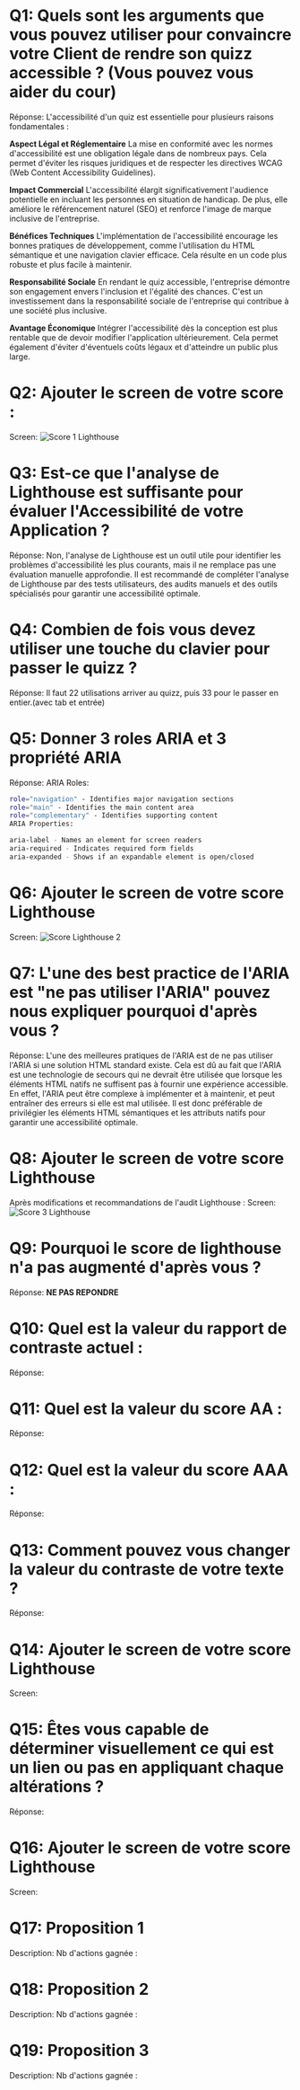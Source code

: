 # Q1: Quels sont les arguments que vous pouvez utiliser pour convaincre votre Client de rendre son quizz accessible ? (Vous pouvez vous aider du cour)
Réponse: L'accessibilité d'un quiz est essentielle pour plusieurs raisons fondamentales :

**Aspect Légal et Réglementaire**
La mise en conformité avec les normes d'accessibilité est une obligation légale dans de nombreux pays. Cela permet d'éviter les risques juridiques et de respecter les directives WCAG (Web Content Accessibility Guidelines).

**Impact Commercial**
L'accessibilité élargit significativement l'audience potentielle en incluant les personnes en situation de handicap. De plus, elle améliore le référencement naturel (SEO) et renforce l'image de marque inclusive de l'entreprise.

**Bénéfices Techniques**
L'implémentation de l'accessibilité encourage les bonnes pratiques de développement, comme l'utilisation du HTML sémantique et une navigation clavier efficace. Cela résulte en un code plus robuste et plus facile à maintenir.

**Responsabilité Sociale**
En rendant le quiz accessible, l'entreprise démontre son engagement envers l'inclusion et l'égalité des chances. C'est un investissement dans la responsabilité sociale de l'entreprise qui contribue à une société plus inclusive.

**Avantage Économique**
Intégrer l'accessibilité dès la conception est plus rentable que de devoir modifier l'application ultérieurement. Cela permet également d'éviter d'éventuels coûts légaux et d'atteindre un public plus large.

# Q2: Ajouter le screen de votre score :
Screen: ![Score 1 Lighthouse](image.png)

# Q3: Est-ce que l'analyse de Lighthouse est suffisante pour évaluer l'Accessibilité de votre Application ?
Réponse: Non, l'analyse de Lighthouse est un outil utile pour identifier les problèmes d'accessibilité les plus courants, mais il ne remplace pas une évaluation manuelle approfondie. Il est recommandé de compléter l'analyse de Lighthouse par des tests utilisateurs, des audits manuels et des outils spécialisés pour garantir une accessibilité optimale.

# Q4: Combien de fois vous devez utiliser une touche du clavier pour passer le quizz ?
Réponse: Il faut 22 utilisations arriver au quizz, puis 33 pour le passer en entier.(avec tab et entrée)

# Q5: Donner 3 roles ARIA et 3 propriété ARIA
Réponse: ARIA Roles:
```bash
role="navigation" - Identifies major navigation sections
role="main" - Identifies the main content area
role="complementary" - Identifies supporting content
ARIA Properties:

aria-label - Names an element for screen readers
aria-required - Indicates required form fields
aria-expanded - Shows if an expandable element is open/closed
```
# Q6: Ajouter le screen de votre score Lighthouse
Screen: ![Score Lighthouse 2](image-1.png)

# Q7: L'une des best practice de l'ARIA est "ne pas utiliser l'ARIA" pouvez nous expliquer pourquoi d'après vous ?
Réponse: L'une des meilleures pratiques de l'ARIA est de ne pas utiliser l'ARIA si une solution HTML standard existe. Cela est dû au fait que l'ARIA est une technologie de secours qui ne devrait être utilisée que lorsque les éléments HTML natifs ne suffisent pas à fournir une expérience accessible. En effet, l'ARIA peut être complexe à implémenter et à maintenir, et peut entraîner des erreurs si elle est mal utilisée. Il est donc préférable de privilégier les éléments HTML sémantiques et les attributs natifs pour garantir une accessibilité optimale.

# Q8: Ajouter le screen de votre score Lighthouse
Après modifications et recommandations de l'audit Lighthouse : 
Screen: ![Score 3 Lighthouse](image-2.png)

# Q9: Pourquoi le score de lighthouse n'a pas augmenté d'après vous ?
Réponse: **NE PAS REPONDRE**

# Q10: Quel est la valeur du rapport de contraste actuel :
Réponse:

# Q11: Quel est la valeur du score AA :
Réponse:

# Q12: Quel est la valeur du score AAA :
Réponse:

# Q13: Comment pouvez vous changer la valeur du contraste de votre texte ?
Réponse:

# Q14: Ajouter le screen de votre score Lighthouse
Screen:

# Q15: Êtes vous capable de déterminer visuellement ce qui est un lien ou pas en appliquant chaque altérations ?
Réponse:

# Q16: Ajouter le screen de votre score Lighthouse
Screen:

# Q17:  Proposition 1
Description:
Nb d'actions gagnée : 

# Q18:  Proposition 2
Description:
Nb d'actions gagnée : 

# Q19:  Proposition 3
Description:
Nb d'actions gagnée : 

